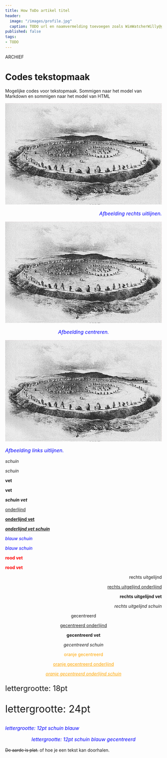 ```yaml
---
title: How ToDo artikel titel
header:
  image: "/images/profile.jpg"
  caption: TODO url en naamvermelding toevoegen zoals WimWatcherWilly@gmail.com
published: false
tags:
- TODO
---
```


ARCHIEF

# Codes tekstopmaak
Mogelijke codes voor tekstopmaak. Sommigen naar het model van Markdown en sommigen naar het model van HTML

<div align="right"><img src="/images/Avebury impression.jpg" alt="" width="" height=""></div>
<p style="text-align: right; font-size: 12pt;"><span style="color: blue;"><i>Afbeelding rechts uitlijnen.</i></span></p>

<div align="center"><img src="/images/Avebury impression.jpg" alt="" width="" height=""></div>
<p style="text-align: center; font-size: 12pt;"><span style="color: blue;"><i>Afbeelding centreren.</i></span></p>

<div align="left"><img src="/images/Avebury impression.jpg" alt="" width="" height=""></div>
<p style="text-align: left; font-size: 12pt;"><span style="color: blue;"><i>Afbeelding links uitlijnen.</i></span></p>

*schuin*

<i>schuin</i>

**vet**

<b>vet</b>

<b><i>schuin vet</i></b>

<u>onderlijnd</u>

<b><u>onderlijnd vet</u></b>

<b><u><i>onderlijnd vet schuin</i></u></b>

*<span style="color: blue;">blauw schuin</span>*

<i><span style="color: blue;">blauw schuin</span></i>

**<span style="color: red;">rood vet</span>**

<b><span style="color: red;">rood vet</span></b>


<p style="text-align: right;">rechts uitgelijnd</p>

<p style="text-align: right;"><u>rechts uitgelijnd onderlijnd</u></p>

<p style="text-align: right;"><b>rechts uitgelijnd vet</b></p>

<p style="text-align: right;"><i>rechts uitgelijnd schuin</i></p>

<p style="text-align: center;">gecentreerd</p>

<p style="text-align: center;"><u>gecentreerd onderlijnd</u></p>

<p style="text-align: center;"><b>gecentreerd vet</b></p>

<p style="text-align: center;"><i>gecentreerd schuin</i></p>

<p style="text-align: center;"><span style="color: orange;">oranje gecentreerd</span></p>

<p style="text-align: center;"><span style="color: orange;"><u>oranje gecentreerd onderlijnd</u></span></p>

<p style="text-align: center;"><span style="color: orange;"><u><i>oranje gecentreerd onderlijnd schuin</i></u></span></p>

<p style="font-size: 18pt;">lettergrootte: 18pt</p>

<p style="font-size: 24pt;">lettergrootte: 24pt</p>

<p style="font-size: 12pt;"><span style="color: blue;"><i>lettergrootte: 12pt schuin blauw</i></span></p>

<p style="text-align: center; font-size: 12pt;"><span style="color: blue;"><i>lettergrootte: 12pt schuin blauw gecentreerd</i></span></p>

<del>De aarde is plat.</del> of hoe je een tekst kan doorhalen.
